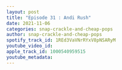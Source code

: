 ```yaml
---
layout: post
title: "Episode 31 : Andi Rush"
date: 2021-11-06
categories: snap-crackle-and-cheap-pops
author: snap-crackle-and-cheap-pops
spotify_track_id: 1REd3VaVNrRYxV8pNSARyM
youtube_video_id: 
apple_track_id: 1000540959515
youtube_metadata: 
---
```

